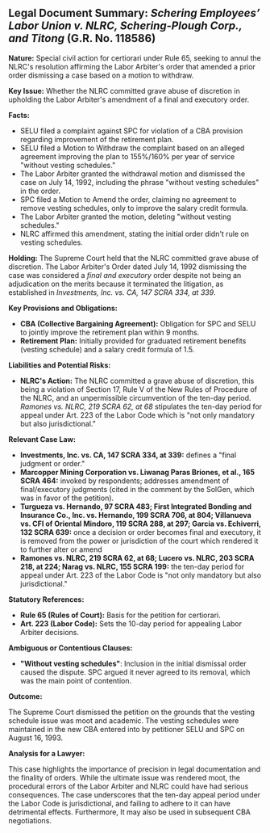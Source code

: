 ## Legal Document Summary: *Schering Employees’ Labor Union v. NLRC, Schering-Plough Corp., and Titong* (G.R. No. 118586)

**Nature:** Special civil action for certiorari under Rule 65, seeking to annul the NLRC's resolution affirming the Labor Arbiter's order that amended a prior order dismissing a case based on a motion to withdraw.

**Key Issue:** Whether the NLRC committed grave abuse of discretion in upholding the Labor Arbiter's amendment of a final and executory order.

**Facts:**

*   SELU filed a complaint against SPC for violation of a CBA provision regarding improvement of the retirement plan.
*   SELU filed a Motion to Withdraw the complaint based on an alleged agreement improving the plan to 155%/160% per year of service "without vesting schedules."
*   The Labor Arbiter granted the withdrawal motion and dismissed the case on July 14, 1992, including the phrase "without vesting schedules" in the order.
*   SPC filed a Motion to Amend the order, claiming no agreement to remove vesting schedules, only to improve the salary credit formula.
*   The Labor Arbiter granted the motion, deleting "without vesting schedules."
*   NLRC affirmed this amendment, stating the initial order didn't rule on vesting schedules.

**Holding:** The Supreme Court held that the NLRC committed grave abuse of discretion. The Labor Arbiter's Order dated July 14, 1992 dismissing the case was considered a *final and executory* order despite not being an adjudication on the merits because it terminated the litigation, as established in *Investments, Inc. vs. CA, 147 SCRA 334, at 339*.

**Key Provisions and Obligations:**

*   **CBA (Collective Bargaining Agreement):** Obligation for SPC and SELU to jointly improve the retirement plan within 9 months.
*   **Retirement Plan:** Initially provided for graduated retirement benefits (vesting schedule) and a salary credit formula of 1.5.

**Liabilities and Potential Risks:**

*   **NLRC's Action:** The NLRC committed a grave abuse of discretion, this being a violation of Section 17, Rule V of the New Rules of Procedure of the NLRC, and an unpermissible circumvention of the ten-day period. *Ramones vs. NLRC, 219 SCRA 62, at 68* stipulates the ten-day period for appeal under Art. 223 of the Labor Code which is "not only mandatory but also jurisdictional."

**Relevant Case Law:**

*   **Investments, Inc. vs. CA, 147 SCRA 334, at 339:** defines a "final judgment or order."
*   **Marcopper Mining Corporation vs. Liwanag Paras Briones, et al., 165 SCRA 464:** invoked by respondents; addresses amendment of final/executory judgments (cited in the comment by the SolGen, which was in favor of the petition).
*   **Turgueza vs. Hernando, 97 SCRA 483; First Integrated Bonding and Insurance Co., Inc. vs. Hernando, 199 SCRA 706, at 804; Villanueva vs. CFI of Oriental Mindoro, 119 SCRA 288, at 297; Garcia vs. Echiverri, 132 SCRA 639:** once a decision or order becomes final and executory, it is removed from the power or jurisdiction of the court which rendered it to further alter or amend
*   **Ramones vs. NLRC, 219 SCRA 62, at 68; Lucero vs. NLRC, 203 SCRA 218, at 224; Narag vs. NLRC, 155 SCRA 199:** the ten-day period for appeal under Art. 223 of the Labor Code is "not only mandatory but also jurisdictional."

**Statutory References:**

*   **Rule 65 (Rules of Court):** Basis for the petition for certiorari.
*   **Art. 223 (Labor Code):** Sets the 10-day period for appealing Labor Arbiter decisions.

**Ambiguous or Contentious Clauses:**

*   **"Without vesting schedules"**: Inclusion in the initial dismissal order caused the dispute. SPC argued it never agreed to its removal, which was the main point of contention.

**Outcome:**

The Supreme Court dismissed the petition on the grounds that the vesting schedule issue was moot and academic. The vesting schedules were maintained in the new CBA entered into by petitioner SELU and SPC on August 16, 1993.

**Analysis for a Lawyer:**

This case highlights the importance of precision in legal documentation and the finality of orders. While the ultimate issue was rendered moot, the procedural errors of the Labor Arbiter and NLRC could have had serious consequences. The case underscores that the ten-day appeal period under the Labor Code is jurisdictional, and failing to adhere to it can have detrimental effects. Furthermore, It may also be used in subsequent CBA negotiations.
